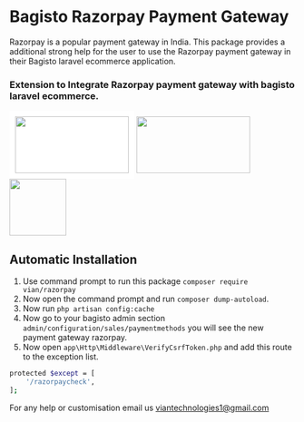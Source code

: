 # Bagisto Razorpay Payment Gateway
Razorpay is a popular payment gateway in India. This package provides a additional strong help for the user to use the Razorpay payment gateway in their Bagisto laravel ecommerce application.

### Extension to Integrate Razorpay payment gateway with bagisto laravel ecommerce.

<img src="https://razorpay.com/assets/razorpay-logo.svg" width="200" height="100" style="background: #fff; padding: 10px;"> <img src="https://laravel.com/img/logomark.min.svg" width="200" height="100"> <img src="https://devdocs.bagisto.com/logo.png?__WB_REVISION__=7623b31ea8912e775aa903f3da491179"  height="100"> 

## Automatic Installation
1. Use command prompt to run this package `composer require vian/razorpay`
5. Now open the command prompt and run `composer dump-autoload`.
6. Now run `php artisan config:cache`
7. Now go to your bagisto admin section `admin/configuration/sales/paymentmethods` you will see the new payment gateway razorpay. 
8. Now open `app\Http\Middleware\VerifyCsrfToken.php` and add this route to the exception list.
```sh
protected $except = [
    '/razorpaycheck',
];

```

For any help or customisation email us <viantechnologies1@gmail.com>
